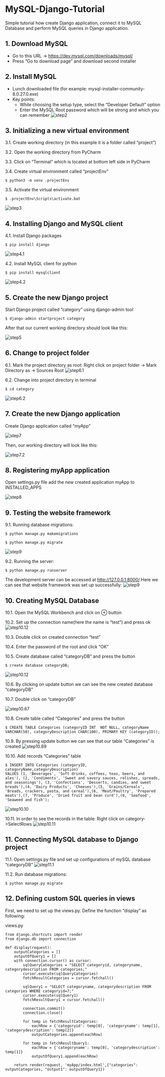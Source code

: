# MySQL-Django-Tutorial
Simple tutorial how create Django application, connect it to MySQL Database and perform MySQL queries in Django application.


## 1. Download MySQL
- Go to this URL -> https://dev.mysql.com/downloads/mysql/
- Press “Go to download page” and download second installer


## 2. Install MySQL
- Lunch downloaded file (for example: mysql-installer-community-8.0.27.0.exe)
- Key points:
    - While choosing the setup type, select the “Developer Default” option
    - Enter the MySQL Root password which will be strong and which you can remember
![step2](images/step2.PNG)


## 3. Initializing a new virtual environment 
3.1. Create working directory 
(in this example it is a folder called “project”)

3.2. Open the working directory from PyCharm
 
3.3. Click on “Terminal” which is located at bottom left side in PyCharm

3.4. Create virtual environment called “projectEnv”

```
$ python3 -m venv .projectEnv
```

3.5. Activate the virtual environment

```
$ .projectEnv\Scripts\activate.bat
```
![step3](images/step3.PNG)


## 4. Installing Django and MySQL client
4.1. Install Django packages
```
$ pip install django
```
![step4.1](images/step4.1.PNG)

4.2. Install MySQL client for python
```
$ pip install mysqlclient
```
![step4.2](images/step4.2.PNG)


## 5. Create the new Django project
Start Django project called “category” using django-admin tool
```
$ django-admin startproject category 
```
After that our current working directory should look like this:

![step5](images/step5.PNG)


## 6. Change to project folder
6.1. Mark the project directory as root: Right click on project folder -> Mark Directory as -> Sources Root
![step6.1](images/step6.1.PNG)

6.2. Change into project directory in terminal
```
$ cd category 
```
![step6.2](images/step6.2.PNG)

## 7. Create the new Django application
Create Django application called “myApp”

![step7](images/step7.PNG)

Then, our working directory will look like this:

![step7.2](images/step7.2.PNG)

## 8. Registering myApp application
Open settings.py file add the new created application myApp to INSTALLED_APPS

![step8](images/step8.PNG)


## 9. Testing the website framework 
9.1. Running database migrations:
```
$ python manage.py makemigrations 
```
```
$ python manage.py migrate
```

![step9](images/step9.1.PNG)

9.2. Running the server:
```
$ python manage.py runserver
```

The development server can be accessed at 
http://127.0.0.1:8000/
Here we can see that website framework was set up successfully: 
![step9](images/step9.3.PNG)


## 10. Creating MySQL Database
10.1. Open the MySQL Workbench and click on ⊕ button

10.2. Set up the connection name(here the name is “test”) and press ok
![step10.12](images/step10.12.PNG)

10.3. Double click on created connection “test” 

10.4. Enter the password of the root and click “OK”

10.5. Create database called “categoryDB” and press the button  
```
$ create database categoryDB;
```
![step10.12](images/step10.345.PNG)

10.6. By clicking on update button we can see the new created database “categoryDB”

10.7. Double click on “categoryDB”

![step10.67](images/step10.67.PNG)

10.8. Create table called “Categories” and press the button
```
$ CREATE TABLE Categories (categoryID INT  NOT NULL, categoryName VARCHAR(50), categoryDescription CHAR(100), PRIMARY KEY (categoryID));
```

10.9. By pressing update button we can see that our table “Categories” is created
![step10.89](images/step10.89.PNG)

10.10. Add records “Categories” table 
```
$ INSERT INTO Categories (categoryID, categoryName,categoryDescription)
VALUES (1, 'Beverages', 'Soft drinks, coffees, teas, beers, and ales'), (2, 'Condiments', 'Sweet and savory sauces, relishes, spreads, and seasonings'), (3, 'Confections', 'Desserts, candies, and sweet breads'),(4, 'Dairy Products', 'Cheeses'),(5, 'Grains/Cereals', 'Breads, crackers, pasta, and cereal'),(6, 'Meat/Poultry', 'Prepared meats'),(7, 'Produce', 'Dried fruit and bean curd'),(8, 'Seafood', 'Seaweed and fish');
```
![step10.10](images/step10.10.PNG)

10.11. In order to see the records in the table:
Right click on category->SelectRows
![step10.11](images/step10.11.PNG)


## 11. Connecting MySQL database to Django project

11.1. Open settings.py file and set up configurations of mySQL database “categoryDB”
![step11.1](images/step11.1.PNG)

11.2. Run database migrations:
```
$ python manage.py migrate
```

## 12. Defining custom SQL queries in views 
First, we need to set up the views.py. 
Define the function “display” as following:

views.py
```
from django.shortcuts import render
from django.db import connection

def display(request):
    outputCategories = []
    outputOfQuery1 = []
    with connection.cursor() as cursor:
        sqlQueryCategories = "SELECT categoryid, categoryname, categorydescription FROM categories;"
        cursor.execute(sqlQueryCategories)
        fetchResultCategories = cursor.fetchall()

        sqlQuery1 = "SELECT categoryname, categorydescription FROM categories WHERE categoryid=7;"
        cursor.execute(sqlQuery1)
        fetchResultQuery1 = cursor.fetchall()

        connection.commit()
        connection.close()

        for temp in fetchResultCategories:
            eachRow = {'categoryid': temp[0], 'categoryname': temp[1], 'categorydescription': temp[2]}
            outputCategories.append(eachRow)

        for temp in fetchResultQuery1:
            eachRow = {'categoryname': temp[0], 'categorydescription': temp[1]}
            outputOfQuery1.append(eachRow)

    return render(request, 'myApp/index.html',{"categories": outputCategories, "output1": outputOfQuery1})
```

